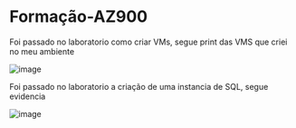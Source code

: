 # Formação-AZ900

Foi passado no laboratorio como criar VMs, segue print das VMS que criei no meu ambiente

![image](https://github.com/user-attachments/assets/cff6d616-904c-4775-a592-d467bf18f316)


Foi passado no laboratorio a criação de uma instancia de SQL, segue evidencia

![image](https://github.com/user-attachments/assets/24ef6f74-319e-47f0-80c2-244c10bab4ab)
